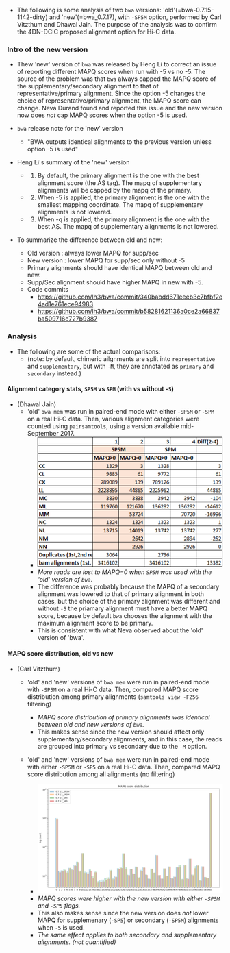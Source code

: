 * The following is some analysis of two `bwa` versions: 'old'(=bwa-0.7.15-1142-dirty) and 'new'(=bwa_0.7.17), with `-SP5M` option, performed by Carl Vitzthum and Dhawal Jain. The purpose of the analysis was to confirm the 4DN-DCIC proposed alignment option for Hi-C data.

### Intro of the new version
* Thew 'new' version of `bwa` was released by Heng Li to correct an issue of reporting different MAPQ scores when run with -5 vs no -5. The source of the problem was that `bwa` always capped the MAPQ score of the supplementary/secondary alignment to that of representative/primary alignment. Since the option -5 changes the choice of representative/primary alignment, the MAPQ score can change. Neva Durand found and reported this issue and the new version now does *not* cap MAPQ scores when the option -5 is used.

* `bwa` release note for the 'new' version
  * "BWA outputs identical alignments to the previous version unless option -5 is used"

* Heng Li's summary of the 'new' version
  * 1) By default, the primary alignment is the one with the best alignment score (the AS tag). The mapq of supplementary alignments will be capped by the mapq of the primary.
  * 2) When -5 is applied, the primary alignment is the one with the smallest mapping coordinate. The mapq of supplementary alignments is not lowered.
  * 3) When -q is applied, the primary alignment is the one with the best AS. The mapq of supplementary alignments is not lowered.

* To summarize the difference between old and new:
  * Old version : always lower MAPQ for supp/sec
  * New version : lower MAPQ for supp/sec only without -5
  * Primary alignments should have identical MAPQ between old and new.
  * Supp/Sec alignment should have higher MAPQ in new with -5.
  * Code commits
    * https://github.com/lh3/bwa/commit/340babdd671eeeb3c7bfbf2e4ad1e761ece94983 
    * https://github.com/lh3/bwa/commit/b58281621136a0ce2a66837ba509716c727b9387


### Analysis

* The following are some of the actual comparisons:
  * (note: by default, chimeric ailgnments are split into `representative` and `supplementary`, but with `-M`, they are annotated as `primary` and `secondary` instead.)


#### Alignment category stats, `SP5M` vs `SPM` (with vs without `-5`)
* (Dhawal Jain)
  * 'old' `bwa mem` was run in paired-end mode with either `-SP5M` or `-SPM` on a real Hi-C data. Then, various alignment categories were counted using `pairsamtools`, using a version available mid-September 2017.
    * ![](images/alignment_category_bwa_mem_SP5M_vs_SPM.png)
    * *More reads are lost to MAPQ=0 when `SP5M` was used with the 'old' version of `bwa`*.
    * The difference was probably because the MAPQ of a secondary alignment was lowered to that of primary alignment in both cases, but the choice of the primary alignment was different and without `-5` the priamary alignment must have a better MAPQ score, because by default `bwa` chooses the alignment with the maximum alignment score to be primary.
    * This is consistent with what Neva observed about the 'old' version of 'bwa'.


#### MAPQ score distribution, old vs new
* (Carl Vitzthum)
  * 'old' and 'new' versions of `bwa mem` were run in paired-end mode with `-SP5M` on a real Hi-C data. Then, compared MAPQ score distribution among primary alignments (`samtools view -F256` filtering)
    * *MAPQ score distribution of primary alignments was identical between old and new versions of `bwa`.*
    * This makes sense since the new version should affect only supplementary/secondary alignments, and in this case, the reads are grouped into primary vs secondary due to the `-M` option.

  * 'old' and 'new' versions of `bwa mem` were run in paired-end mode with either `-SP5M` or `-SP5` on a real Hi-C data. Then, compared MAPQ score distribution among all alignments (no filtering)
    * ![](images/MAPQ_score_dist_primary_only_old_vs_new.png)
    * *MAPQ scores were higher with the new version with either `-SP5M` and `-SP5` flags.*
    * This also makes sense since the new version does *not* lower MAPQ for supplemenary (`-SP5`) or secondary (`-SP5M`) alignments when `-5` is used.
    * *The same effect applies to both secondary and supplementary alignments. (not quantified)*

